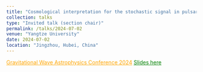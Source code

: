 ```yaml
---
title: "Cosmological interpretation for the stochastic signal in pulsar	timing arrays"
collection: talks
type: "Invited talk (section chair)"
permalink: /talks/2024-07-02
venue: "Yangtze University"
date: 2024-07-02
location: "Jingzhou, Hubei, China"
---
```

<a href="https://gwac2024.bnu.edu.cn/index/index/listarticle?menuid=14" style="color: orange; text-decoration: underline;">Gravitational Wave Astrophysics Conference 2024</a>
<a href="./slides/2024-07-02.pdf" style="color: green; text-decoration: underline;">Slides here</a>

